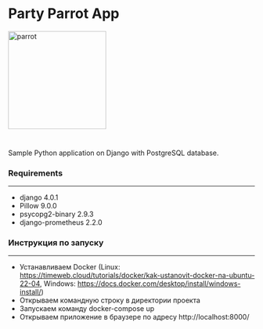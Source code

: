 <h1>Party Parrot App</h1>

<img src='media/images/party-parrot.gif' alt='parrot' height="200" width="200">
<br>
<br>
<h3></h3>

Sample Python application on Django with PostgreSQL database.

<h3>Requirements</h3>

____


- django 4.0.1
- Pillow 9.0.0
- psycopg2-binary 2.9.3
- django-prometheus 2.2.0

<h3>Инструкция по запуску</h3>

____
- Устанавливаем Docker (Linux: https://timeweb.cloud/tutorials/docker/kak-ustanovit-docker-na-ubuntu-22-04, Windows: https://docs.docker.com/desktop/install/windows-install/)
- Открываем командную строку в директории проекта
- Запускаем команду docker-compose up
- Открываем приложение в браузере по адресу http://localhost:8000/